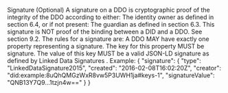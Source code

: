 Signature (Optional) A signature on a DDO is cryptographic proof of the integrity of the DDO according to either: The identity owner as defined in section 6.4, or if not present: The guardian as defined in section 6.3. This signature is NOT proof of the binding between a DID and a DDO. See section 9.2. The rules for a signature are: A DDO MAY have exactly one property representing a signature. The key for this property MUST be signature. The value of this key MUST be a valid JSON-LD signature as defined by Linked Data Signatures . Example: { "signature": { "type": "LinkedDataSignature2015", "created": "2016-02-08T16:02:20Z", "creator": "did:example:8uQhQMGzWxR8vw5P3UWH1ja#keys-1", "signatureValue": "QNB13Y7Q9...1tzjn4w==" } }
